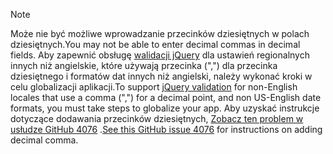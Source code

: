 > [!NOTE]
> <span data-ttu-id="e9f47-101">Może nie być możliwe wprowadzanie przecinków dziesiętnych w polach dziesiętnych.</span><span class="sxs-lookup"><span data-stu-id="e9f47-101">You may not be able to enter decimal commas in decimal fields.</span></span> <span data-ttu-id="e9f47-102">Aby zapewnić obsługę [walidacji jQuery](https://jqueryvalidation.org/) dla ustawień regionalnych innych niż angielskie, które używają przecinka (",") dla przecinka dziesiętnego i formatów dat innych niż angielski, należy wykonać kroki w celu globalizacji aplikacji.</span><span class="sxs-lookup"><span data-stu-id="e9f47-102">To support [jQuery validation](https://jqueryvalidation.org/) for non-English locales that use a comma (",") for a decimal point, and non US-English date formats, you must take steps to globalize your app.</span></span> <span data-ttu-id="e9f47-103">Aby uzyskać instrukcje dotyczące dodawania przecinków dziesiętnych, [Zobacz ten problem w usłudze GitHub 4076](https://github.com/aspnet/AspNetCore.Docs/issues/4076#issuecomment-326590420) .</span><span class="sxs-lookup"><span data-stu-id="e9f47-103">[See this GitHub issue 4076](https://github.com/aspnet/AspNetCore.Docs/issues/4076#issuecomment-326590420) for instructions on adding decimal comma.</span></span>